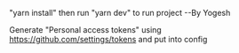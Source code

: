 "yarn install" then
run "yarn dev" to run project
--By Yogesh

Generate "Personal access tokens" using https://github.com/settings/tokens and put into config
